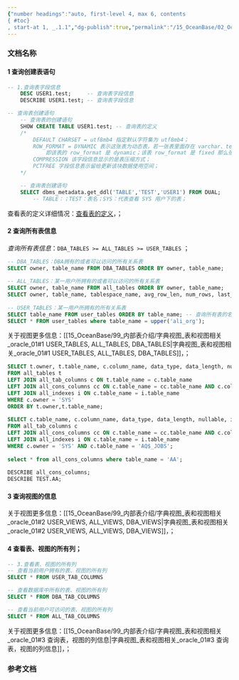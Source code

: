 ```yaml
---
{"number headings":"auto, first-level 4, max 6, contents
{ #toc}
, start-at 1, _.1.1","dg-publish":true,"permalink":"/15_OceanBase/02_OceanBase 基本操作/数据库对象管理_Oracle 租户/查询表的信息_Oracle 模式/","dgPassFrontmatter":true}
---
```




### 文档名称

#### 1 查询创建表语句
```sql  
-- 1.查询表字段信息
	DESC USER1.test;     -- 查询表字段信息  
	DESCRIBE USER1.test; -- 查询表字段信息  

-- 查询表创建语句
	-- 查询表的创建语句
	SHOW CREATE TABLE USER1.test; -- 查询表的定义
	/*  
		DEFAULT CHARSET = utf8mb4 指定默认字符集为 utf8mb4；  
		ROW_FORMAT = DYNAMIC 表示这张表为动态表，若一张表里面存在 varchar、text 以及其变形、blob以及其变形的字段的话，那么这张表其实也叫动态表，
			即该表的 row_format 是 dynamic；该表 row_format 是 fixed 那么张这个表是静态表。  
		COMPRESSION 该字段信息显示的是表压缩方式；  
		PCTFREE 字段信息表示留给更新该块数据使用空间；  
	*/

	-- 查询表创建语句  
	SELECT dbms_metadata.get_ddl('TABLE','TEST','USER1') FROM DUAL;  
		-- TABLE：；TEST：表名；SYS：代表查看 SYS 用户下的表；
```  
查看表的定义详细情况：[查看表的定义](https://www.oceanbase.com/docs/enterprise-oceanbase-database-cn-10000000000355495)，；  

#### 2 查询所有表信息
*查询所有表信息*：`DBA_TABLES >= ALL_TABLES >= USER_TABLES` ；
```sql  
-- DBA_TABLES：DBA拥有的或者可以访问的所有关系表  
SELECT owner, table_name FROM DBA_TABLES ORDER BY owner, table_name;  
  
-- ALL_TABLES：某一用户所拥有的或者可以访问的所有关系表  
SELECT owner, table_name FROM all_tables ORDER BY owner, table_name;  
SELECT owner, table_name, tablespace_name, avg_row_len, num_rows, last_analyzed FROM all_tables ORDER BY owner, table_name;  
  
-- USER_TABLES：某一用户所拥有的所有关系表  
SELECT table_name FROM user_tables ORDER BY table_name; -- 查询所有表的名称  
SELECT * FROM user_tables where table_name = upper('ali_org');  
```  
关于视图更多信息：[[15_OceanBase/99_内部表介绍/字典视图_表和视图相关_oracle_01#1 USER_TABLES, ALL_TABLES, DBA_TABLES\|字典视图_表和视图相关_oracle_01#1 USER_TABLES, ALL_TABLES, DBA_TABLES]]，；

```sql  
SELECT t.owner, t.table_name, c.column_name, data_type, data_length, nullable, index_name  
FROM all_tables t  
LEFT JOIN all_tab_columns c ON t.table_name = c.table_name  
LEFT JOIN all_cons_columns cc ON c.table_name = cc.table_name AND c.column_name = cc.COLUMN_NAME  
LEFT JOIN all_indexes i ON c.table_name = i.table_name  
WHERE c.owner = 'SYS'  
ORDER BY t.owner,t.table_name;  
  
SELECT c.table_name, c.column_name, data_type, data_length, nullable, index_name  
FROM all_tab_columns c  
LEFT JOIN all_cons_columns cc ON c.table_name = cc.table_name AND c.column_name = cc.COLUMN_NAME  
LEFT JOIN all_indexes i ON c.table_name = i.table_name  
WHERE c.owner = 'SYS' AND c.table_name = 'AQ$_JOBS';  
  
select * from all_cons_columns where table_name = 'AA';  
  
DESCRIBE all_cons_columns;  
DESCRIBE TEST.AA;  
```  


#### 3 查询视图的信息
关于视图更多信息：[[15_OceanBase/99_内部表介绍/字典视图_表和视图相关_oracle_01#2 USER_VIEWS, ALL_VIEWS, DBA_VIEWS\|字典视图_表和视图相关_oracle_01#2 USER_VIEWS, ALL_VIEWS, DBA_VIEWS]]，；

#### 4 查看表、视图的所有列；
```sql
-- 3.查看表、视图的所有列
-- 查看当前用户拥有的表、视图的所有列
SELECT * FROM USER_TAB_COLUMNS

-- 查看数据库中所有的表、视图的所有列
SELECT * FROM DBA_TAB_COLUMNS

-- 查看当前用户可访问的表、视图的所有列
SELECT * FROM ALL_TAB_COLUMNS
```
关于视图更多信息：[[15_OceanBase/99_内部表介绍/字典视图_表和视图相关_oracle_01#3 查询表，视图的列信息\|字典视图_表和视图相关_oracle_01#3 查询表，视图的列信息]]，；


### 参考文档



